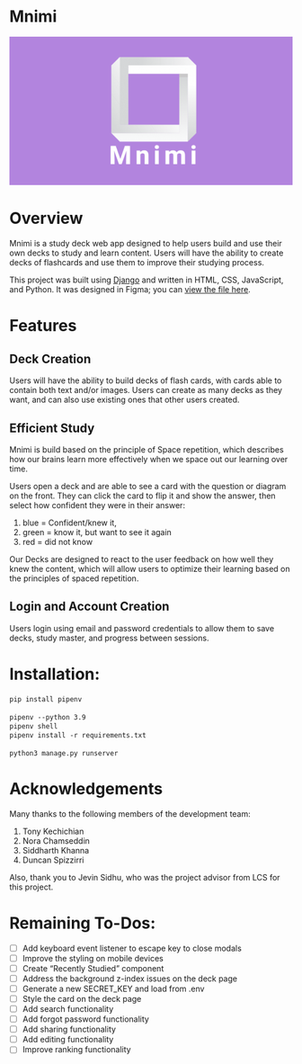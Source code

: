 # Mnimi
![Mnimi](static/img/thumbnail.png)

# Overview

Mnimi is a study deck web app designed to help users build and use their own decks to 
study and learn content. Users will have the ability to create decks of flashcards
and use them to improve their studying process.

This project was built using [Django](https://www.djangoproject.com/) and written in HTML, CSS, JavaScript, and Python. It was designed in Figma; you can [view the file here](https://www.figma.com/file/h2TqlIKCjfBfFQgyknxZFc/Official-Pod-3-Design---Prototype?node-id=213%3A1142).

# Features

## Deck Creation
Users will have the ability to build decks of flash cards, with cards able to contain
both text and/or images. Users can create as many decks as they want, and can also use
existing ones that other users created.

## Efficient Study
Mnimi is build based on the principle of Space repetition, which describes how our 
brains learn more effectively when we space out our learning over time.

Users open a deck and are able to see a card with the question or diagram on the front.
They can click the card to flip it and show the answer, then select how confident they
were in their answer:
1. blue = Confident/knew it, 
2. green = know it, but want to see it again
3. red = did not know

Our Decks are designed to react to the user feedback on how well they knew the content,
which will allow users to optimize their learning based on the principles of spaced 
repetition. 

## Login and Account Creation
Users login using email and password credentials to allow them to save decks, study master,
and progress between sessions.

# Installation:
```
pip install pipenv

pipenv --python 3.9
pipenv shell
pipenv install -r requirements.txt

python3 manage.py runserver
```

# Acknowledgements

Many thanks to the following members of the development team:

1. Tony Kechichian
2. Nora Chamseddin
3. Siddharth Khanna
4. Duncan Spizzirri

Also, thank you to Jevin Sidhu, who was the project advisor from LCS for this project.

# Remaining To-Dos:
- [ ] Add keyboard event listener to escape key to close modals
- [ ] Improve the styling on mobile devices
- [ ] Create “Recently Studied” component
- [ ] Address the background z-index issues on the deck page
- [ ] Generate a new SECRET_KEY and load from .env
- [ ] Style the card on the deck page
- [ ] Add search functionality
- [ ] Add forgot password functionality
- [ ] Add sharing functionality
- [ ] Add editing functionality
- [ ] Improve ranking functionality
